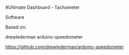 #Ultimate Dashboard - Tachometer


Software

Based on:

drewlederman arduino-speedometer


https://github.com/drewlederman/arduino-speedometer



